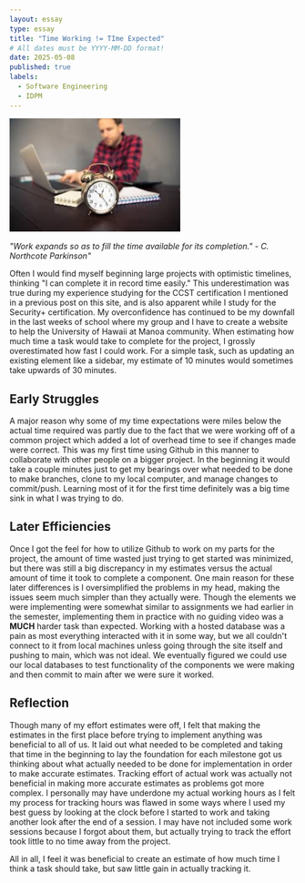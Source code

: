 ```yaml
---
layout: essay
type: essay
title: "Time Working != TIme Expected"
# All dates must be YYYY-MM-DD format!
date: 2025-05-08
published: true
labels:
  - Software Engineering
  - IDPM
---
```


<img width="300px" class="rounded float-start pe-4" src="../img/effort/effort.jpg">

*"Work expands so as to fill the time available for its completion." - C. Northcote Parkinson"*

Often I would find myself beginning large projects with optimistic timelines, thinking "I can complete it in record time easily." This underestimation was true during my experience studying for the CCST certification I mentioned in a previous post on this site, and is also apparent while I study for the Security+ certification. My overconfidence has continued to be my downfall in the last weeks of school where my group and I have to create a website to help the University of Hawaii at Manoa community. When estimating how much time a task would take to complete for the project, I grossly overestimated how fast I could work. For a simple task, such as updating an existing element like a sidebar, my estimate of 10 minutes would sometimes take upwards of 30 minutes.

## Early Struggles

A major reason why some of my time expectations were miles below the actual time required was partly due to the fact that we were working off of a common project which added a lot of overhead time to see if changes made were correct. This was my first time using Github in this manner to collaborate with other people on a bigger project. In the beginning it would take a couple minutes just to get my bearings over what needed to be done to make branches, clone to my local computer, and manage changes to commit/push. Learning most of it for the first time definitely was a big time sink in what I was trying to do.

## Later Efficiencies

Once I got the feel for how to utilize Github to work on my parts for the project, the amount of time wasted just trying to get started was minimized, but there was still a big discrepancy in my estimates versus the actual amount of time it took to complete a component. One main reason for these later differences is I oversimplified the problems in my head, making the issues seem much simpler than they actually were. Though the elements we were implementing were somewhat similar to assignments we had earlier in the semester, implementing them in practice with no guiding video was a **MUCH** harder task than expected. Working with a hosted database was a pain as most everything interacted with it in some way, but we all couldn't connect to it from local machines unless going through the site itself and pushing to main, which was not ideal. We eventually figured we could use our local databases to test functionality of the components we were making and then commit to main after we were sure it worked. 

## Reflection
Though many of my effort estimates were off, I felt that making the estimates in the first place before trying to implement anything was beneficial to all of us. It laid out what needed to be completed and taking that time in the beginning to lay the foundation for each milestone got us thinking about what actually needed to be done for implementation in order to make accurate estimates. Tracking effort of actual work was actually not beneficial in making more accurate estimates as problems got more complex. I personally may have underdone my actual working hours as I felt my process for tracking hours was flawed in some ways where I used my best guess by looking at the clock before I started to work and taking another look after the end of a session. I may have not included some work sessions because I forgot about them, but actually trying to track the effort took little to no time away from the project. 

All in all, I feel it was beneficial to create an estimate of how much time I think a task should take, but saw little gain in actually tracking it.
